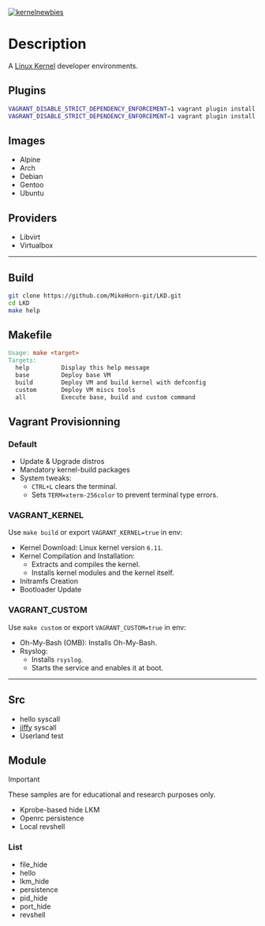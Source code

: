 [![kernelnewbies](https://github.com/user-attachments/assets/95a8f601-2a65-4563-b359-861b5b49eb8c)](https://kernelnewbies.org/)

# Description

A [Linux Kernel](https://en.wikipedia.org/wiki/Loadable_kernel_module) developer environments.

## Plugins

```bash
VAGRANT_DISABLE_STRICT_DEPENDENCY_ENFORCEMENT=1 vagrant plugin install vagrant-libvirt
VAGRANT_DISABLE_STRICT_DEPENDENCY_ENFORCEMENT=1 vagrant plugin install vagrant-reload
```

## Images

- Alpine
- Arch
- Debian
- Gentoo
- Ubuntu

## Providers

- Libvirt
- Virtualbox

______________________________________________________________________

## Build

```bash
git clone https://github.com/MikeHorn-git/LKD.git
cd LKD
make help
```

## Makefile

```Makefile
Usage: make <target>
Targets:
  help         Display this help message
  base         Deploy base VM
  build        Deploy VM and build kernel with defconfig
  custom       Deploy VM miscs tools
  all          Execute base, build and custom command
```

## Vagrant Provisionning

### Default

- Update & Upgrade distros
- Mandatory kernel-build packages
- System tweaks:
  - `CTRL+L` clears the terminal.
  - Sets `TERM=xterm-256color` to prevent terminal type errors.

### VAGRANT_KERNEL

Use `make build` or export `VAGRANT_KERNEL=true` in env:

- Kernel Download: Linux kernel version `6.11`.
- Kernel Compilation and Installation:
  - Extracts and compiles the kernel.
  - Installs kernel modules and the kernel itself.
- Initramfs Creation
- Bootloader Update

### VAGRANT_CUSTOM

Use `make custom` or export `VAGRANT_CUSTOM=true` in env:

- Oh-My-Bash (OMB): Installs Oh-My-Bash.
- Rsyslog:
  - Installs `rsyslog`.
  - Starts the service and enables it at boot.

______________________________________________________________________

## Src

- hello syscall
- [jiffy](<https://en.wikipedia.org/wiki/Jiffy_(time)#Computing>) syscall
- Userland test

## Module

> [!Important]
> These samples are for educational and research purposes only.

- Kprobe-based hide LKM
- Openrc persistence
- Local revshell

### List

- file_hide
- hello
- lkm_hide
- persistence
- pid_hide
- port_hide
- revshell
